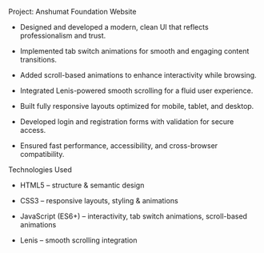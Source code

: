 Project: Anshumat Foundation Website

* Designed and developed a modern, clean UI that reflects professionalism and trust.

* Implemented tab switch animations for smooth and engaging content transitions.

* Added scroll-based animations to enhance interactivity while browsing.

* Integrated Lenis-powered smooth scrolling for a fluid user experience.

* Built fully responsive layouts optimized for mobile, tablet, and desktop.

* Developed login and registration forms with validation for secure access.

* Ensured fast performance, accessibility, and cross-browser compatibility.


Technologies Used

* HTML5 – structure & semantic design

* CSS3 – responsive layouts, styling & animations

* JavaScript (ES6+) – interactivity, tab switch animations, scroll-based animations

* Lenis – smooth scrolling integration
